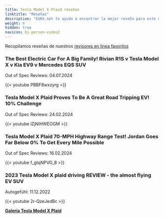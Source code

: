 ```yaml
---
title: Tesla Model X Plaid reseñas
linktitle: "Reseñas"
description: "EVKX.net te ayuda a encontrar la mejor reseña para este modelo."
weight: 6
hidden: true
navicon: bi-person-video2
---
```

Recopilamos reseñas de nuestros [revisores en línea favoritos](../../../../../guides/evreviewers/)

<div class="container text-center shadow p-2 pe-4 mb-5 bg-body-tertiary rounded border">
<h3>The Best Electric Car For A Big Family! Rivian R1S v Tesla Model X v Kia EV9 v Mercedes EQS SUV</h3>
<p>Out of Spec Reviews: 04.07.2024</p>

{{< youtube PBBF8wxzyrg >}}

</div>
<div class="container text-center shadow p-2 pe-4 mb-5 bg-body-tertiary rounded border">
<h3>Tesla Model X Plaid Proves To Be A Great Road Tripping EV! 10% Challenge</h3>
<p>Out of Spec Reviews: 24.02.2024</p>

{{< youtube lZjNIHWEOGM >}}

</div>
<div class="container text-center shadow p-2 pe-4 mb-5 bg-body-tertiary rounded border">
<h3>Tesla Model X Plaid 70-MPH Highway Range Test! Jordan Goes Far Below 0% To Get Every Mile Possible</h3>
<p>Out of Spec Reviews: 16.02.2024</p>

{{< youtube f_gtqNPVG_8 >}}

</div>
<div class="container text-center shadow p-2 pe-4 mb-5 bg-body-tertiary rounded border">
<h3>2023 Tesla Model X plaid driving REVIEW - the almost flying EV SUV</h3>
<p>Autogefühl: 11.12.2022</p>

{{< youtube 2r-QzeJedBc >}}

</div>
<div class="mt-3 mb-3">
<a href="../gallery/" class="text-decoration-none text-black">
<strong><i class="bi-arrow-left"></i>Galería  </strong>
</a>
<a href="../" class="text-decoration-none text-black float-end">
<strong>Tesla Model X Plaid <i class="bi-arrow-right"></i></strong>
</a>
</div>
